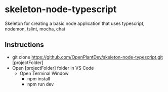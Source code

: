 # skeleton-node-typescript
Skeleton for creating a basic node application that uses typescript, nodemon, tslint, mocha, chai

## Instructions
  * git clone https://github.com/OpenPlantDev/skeleton-node-typescript.git \[projectFolder\]
  * Open \[projectFolder\] folder in VS Code
    * Open Terminal Window
        * npm install
        * npm run dev
